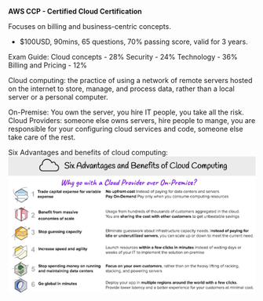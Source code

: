 **AWS CCP - Certified Cloud Certification**

Focuses on billing and business-centric concepts.

- $100USD, 90mins, 65 questions, 70% passing score, valid for 3 years.

Exam Guide: 
Cloud concepts - 28%
Security - 24%
Technology - 36%
Billing and Pricing - 12%

Cloud computing: the practice of using a network of remote servers hosted on the internet to store, manage, and process data, rather than a local server or a personal computer.

On-Premise: You own the server, you hire IT people, you take all the risk.
Cloud Providers: someone else owns servers, hire people to mange, you are responsible for your configuring cloud services and code, someone else take care of the rest.

Six Advantages and benefits of cloud computing:
![Advantages of Cloud](images/advantagesofcloud.png)